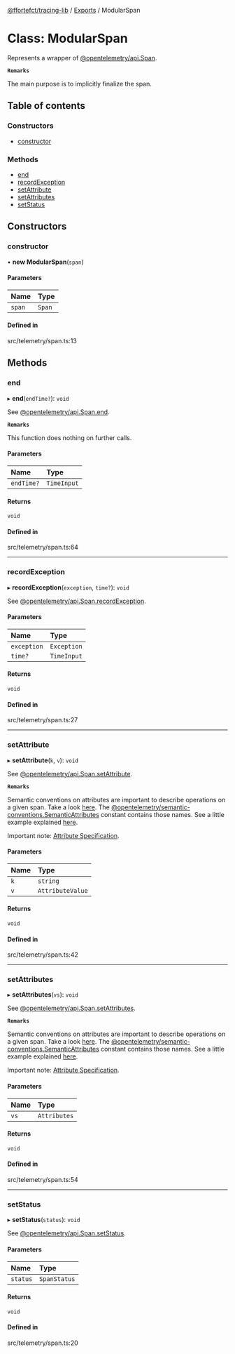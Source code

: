 [@ffortefct/tracing-lib](../README.md) / [Exports](../modules.md) / ModularSpan

# Class: ModularSpan

Represents a wrapper of [@opentelemetry/api.Span](https://open-telemetry.github.io/opentelemetry-js/interfaces/_opentelemetry_api.Span.html).

**`Remarks`**

The main purpose is to implicitly finalize the span.

## Table of contents

### Constructors

- [constructor](ModularSpan.md#constructor)

### Methods

- [end](ModularSpan.md#end)
- [recordException](ModularSpan.md#recordexception)
- [setAttribute](ModularSpan.md#setattribute)
- [setAttributes](ModularSpan.md#setattributes)
- [setStatus](ModularSpan.md#setstatus)

## Constructors

### constructor

• **new ModularSpan**(`span`)

#### Parameters

| Name | Type |
| :------ | :------ |
| `span` | `Span` |

#### Defined in

src/telemetry/span.ts:13

## Methods

### end

▸ **end**(`endTime?`): `void`

See [@opentelemetry/api.Span.end](https://open-telemetry.github.io/opentelemetry-js/interfaces/_opentelemetry_api.Span.html#end).

**`Remarks`**

This function does nothing on further calls.

#### Parameters

| Name | Type |
| :------ | :------ |
| `endTime?` | `TimeInput` |

#### Returns

`void`

#### Defined in

src/telemetry/span.ts:64

___

### recordException

▸ **recordException**(`exception`, `time?`): `void`

See [@opentelemetry/api.Span.recordException](https://open-telemetry.github.io/opentelemetry-js/interfaces/_opentelemetry_api.Span.html#recordException).

#### Parameters

| Name | Type |
| :------ | :------ |
| `exception` | `Exception` |
| `time?` | `TimeInput` |

#### Returns

`void`

#### Defined in

src/telemetry/span.ts:27

___

### setAttribute

▸ **setAttribute**(`k`, `v`): `void`

See [@opentelemetry/api.Span.setAttribute](https://open-telemetry.github.io/opentelemetry-js/interfaces/_opentelemetry_api.Span.html#setAttribute).

**`Remarks`**

Semantic conventions on attributes are important to describe operations on a given span. Take a look [here](https://opentelemetry.io/docs/specs/otel/trace/semantic_conventions/). The [@opentelemetry/semantic-conventions.SemanticAttributes](https://open-telemetry.github.io/opentelemetry-js/modules/_opentelemetry_semantic_conventions.html#SemanticAttributes) constant contains those names. See a little example explained [here](https://opentelemetry.io/docs/instrumentation/js/manual/#semantic-attributes).

Important note: [Attribute Specification](https://opentelemetry.io/docs/specs/otel/common/).

#### Parameters

| Name | Type |
| :------ | :------ |
| `k` | `string` |
| `v` | `AttributeValue` |

#### Returns

`void`

#### Defined in

src/telemetry/span.ts:42

___

### setAttributes

▸ **setAttributes**(`vs`): `void`

See [@opentelemetry/api.Span.setAttributes](https://open-telemetry.github.io/opentelemetry-js/interfaces/_opentelemetry_api.Span.html#setAttributes).

**`Remarks`**

Semantic conventions on attributes are important to describe operations on a given span. Take a look [here](https://opentelemetry.io/docs/specs/otel/trace/semantic_conventions/). The [@opentelemetry/semantic-conventions.SemanticAttributes](https://open-telemetry.github.io/opentelemetry-js/modules/_opentelemetry_semantic_conventions.html#SemanticAttributes) constant contains those names. See a little example explained [here](https://opentelemetry.io/docs/instrumentation/js/manual/#semantic-attributes).

Important note: [Attribute Specification](https://opentelemetry.io/docs/specs/otel/common/).

#### Parameters

| Name | Type |
| :------ | :------ |
| `vs` | `Attributes` |

#### Returns

`void`

#### Defined in

src/telemetry/span.ts:54

___

### setStatus

▸ **setStatus**(`status`): `void`

See [@opentelemetry/api.Span.setStatus](https://open-telemetry.github.io/opentelemetry-js/interfaces/_opentelemetry_api.Span.html#setStatus).

#### Parameters

| Name | Type |
| :------ | :------ |
| `status` | `SpanStatus` |

#### Returns

`void`

#### Defined in

src/telemetry/span.ts:20
